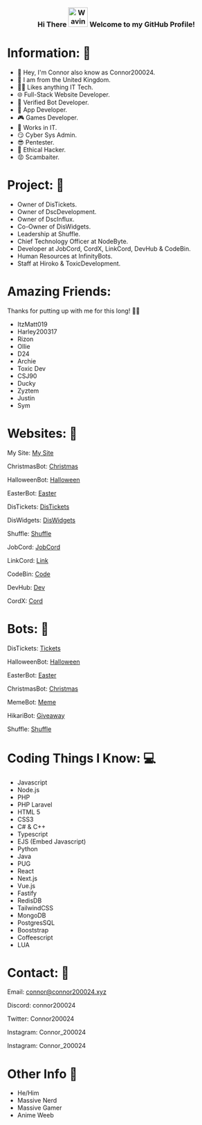 <h3 align="center">
    Hi There
    <img src="https://raw.githubusercontent.com/nixin72/nixin72/master/wave.gif" 
         alt="Waving hand animated gif"
         height="45"
         width="45" />
    Welcome to my GitHub Profile!
</h3>

# Information: 🍿

- 🌱  Hey, I'm Connor also know as Connor200024.
- 👀 I am from the United Kingdom.
- 👨‍💻 Likes anything IT Tech.
- 🌐 Full-Stack Website Developer.
- 🤖 Verified Bot Developer.
- 🤳 App Developer.
- 🎮 Games Developer.
- 🥝 Works in IT.
- 😏 Cyber Sys Admin.
- 😎 Pentester.
- 🐉 Ethical Hacker.
- 😡 Scambaiter.

# Project: 🔨
- Owner of DisTickets.
- Owner of DscDevelopment.
- Owner of DscInflux.
- Co-Owner of DisWidgets.
- Leadership at Shuffle.
- Chief Technology Officer at NodeByte.
- Developer at JobCord, CordX, LinkCord, DevHub & CodeBin.
- Human Resources at InfinityBots.
- Staff at Hiroko & ToxicDevelopment.

# Amazing Friends:
Thanks for putting up with me for this long! 🤣😝
- ItzMatt019 
- Harley200317
- Rizon
- Ollie
- D24
- Archie
- Toxic Dev
- CSJ90
- Ducky
- Zyztem
- Justin
- Sym
  

# Websites: 👀

My Site: [My Site](https://connor200024.xyz/)

ChristmasBot: [Christmas](https://christmasbot.net)

HalloweenBot: [Halloween](https://halloweenbot.com/)

EasterBot: [Easter](https://easterbot.xyz/)

DisTickets: [DisTickets](https://distickets.xyz/)

DisWidgets: [DisWidgets](https://diswidgets.org/)

Shuffle: [Shuffle](https://shufflebot.xyz/)

JobCord: [JobCord](https://jobcord.co/)

LinkCord: [Link](https://linkcord.lol/)

CodeBin: [Code](https://codebin.live/)

DevHub: [Dev](https://devhub.life/)

CordX: [Cord](https://cordx.lol/)

# Bots: 🤖

DisTickets: [Tickets](https://discord.com/api/oauth2/authorize?client_id=993163016487063583&permissions=139586825296&scope=applications.commands%20bot)

HalloweenBot: [Halloween](https://discord.com/oauth2/authorize?client_id=852564657674649636&permissions=2147863617&scope=bot%20applications.commands)

EasterBot: [Easter](https://discord.com/oauth2/authorize?client_id=810568485905236018&permissions=379968&scope=bot%20applications.commands)

ChristmasBot: [Christmas](https://discord.com/oauth2/authorize?client_id=791761831734804510&permissions=3492928&&scope=bot%20applications.commands)

MemeBot: [Meme](https://discord.com/oauth2/authorize?client_id=991784302553612329&permissions=139623517248&&scope=bot%20applications.commands)

HikariBot: [Giveaway](https://discord.com/oauth2/authorize?client_id=1005858718157635634&permissions=689342629952&scope=applications.commands%20bot)

Shuffle: [Shuffle](https://discord.com/api/oauth2/authorize?client_id=1059872016628465704&permissions=39722058893313&scope=bot%20applications.commands)


# Coding Things I Know: 💻

- Javascript
- Node.js
- PHP 
- PHP Laravel
- HTML 5
- CSS3
- C# & C++
- Typescript
- EJS (Embed Javascript)
- Python
- Java
- PUG
- React
- Next.js
- Vue.js
- Fastify
- RedisDB
- TailwindCSS
- MongoDB
- PostgresSQL
- Booststrap
- Coffeescript
- LUA

# Contact: 📝

Email: connor@connor200024.xyz

Discord: connor200024

Twitter: Connor200024

Instagram: Connor_200024

Instagram: Connor_200024


# Other Info 🤔
- He/Him
- Massive Nerd
- Massive Gamer
- Anime Weeb
